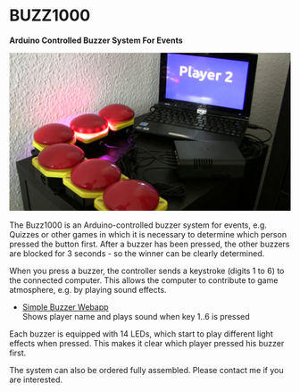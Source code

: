 # BUZZ1000
**Arduino Controlled Buzzer System For Events**

![BUZZ1000 in action](.github/buzz1000.jpg)

The Buzz1000 is an Arduino-controlled buzzer system for events, e.g. Quizzes or other games in which it is necessary to determine which person pressed the button first. After a buzzer has been pressed, the other buzzers are blocked for 3 seconds - so the winner can be clearly determined.

When you press a buzzer, the controller sends a keystroke (digits 1 to 6) to the connected computer. This allows the computer to contribute to game atmosphere, e.g. by playing sound effects.

- [Simple Buzzer Webapp](https://schorschii.github.io/buzz1000/)  
  Shows player name and plays sound when key 1..6 is pressed

Each buzzer is equipped with 14 LEDs, which start to play different light effects when pressed. This makes it clear which player pressed his buzzer first.

The system can also be ordered fully assembled. Please contact me if you are interested.
